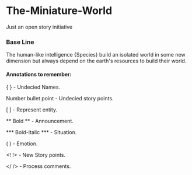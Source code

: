 # The-Miniature-World
Just an open story initiative

### Base Line ###
The human-like intelligence {Species} build an isolated world in some new dimension but always depend on the earth's resources to build their world. 

#### Annotations to remember: ####

{ } - Undecied Names.

Number bullet point - Undecied story points.

[ ] - Represent entity.

** Bold ** - Announcement.

*** Bold-Italic *** - Situation.

( ) - Emotion.

<! !> - New Story points.

</ /> - Process comments.
